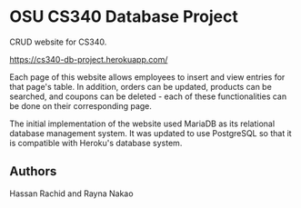 # OSU CS340 Database Project

CRUD website for CS340.

https://cs340-db-project.herokuapp.com/

Each page of this website allows employees to insert and view entries for that page's table. In addition, orders can be updated, products can be searched, and coupons can be deleted - each of these functionalities can be done on their corresponding page.

The initial implementation of the website used MariaDB as its relational database management system. It was updated to use PostgreSQL so that it is compatible with Heroku's database system. 

## Authors

Hassan Rachid and Rayna Nakao
